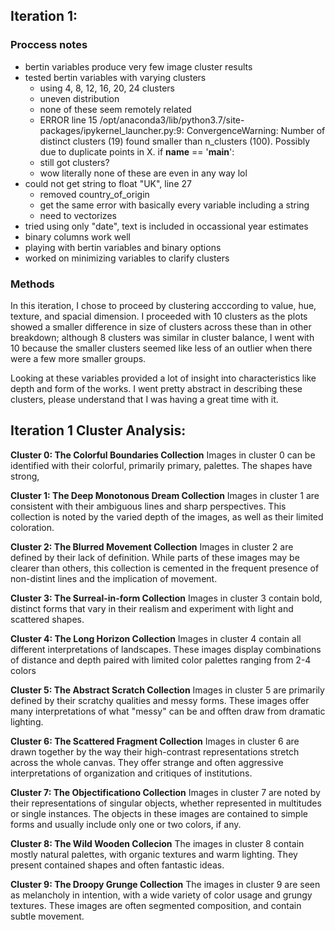 ## Iteration 1:

### Proccess notes
- bertin variables produce very few image cluster results
- tested bertin variables with varying clusters
	- using 4, 8, 12, 16, 20, 24 clusters
	- uneven distribution
	- none of these seem remotely related
	- ERROR line 15
	/opt/anaconda3/lib/python3.7/site-packages/ipykernel_launcher.py:9: ConvergenceWarning: Number of distinct clusters (19) found smaller than n_clusters (100). Possibly due to duplicate points in X.
  if __name__ == '__main__':
  - still got clusters?
  - wow literally none of these are even in any way lol
- could not get string to float "UK", line 27
	- removed country_of_origin
	- get the same error with basically every variable including a string
	- need to vectorizes
- tried using only "date", text is included in occassional year estimates
- binary columns work well
- playing with bertin variables and binary options 
- worked on minimizing variables to clarify clusters

### Methods
In this iteration, I chose to proceed by clustering acccording to value, hue, texture, and spacial dimension. I proceeded with 10 clusters as the plots showed a smaller difference in size of clusters across these than in other breakdown; although 8 clusters was similar in cluster balance, I went with 10 because the smaller clusters seemed like less of an outlier when there were a few more smaller groups.

Looking at these variables provided a lot of insight into characteristics like depth and form of the works. I went pretty abstract in describing these clusters, please understand that I was having a great time with it.


## Iteration 1 Cluster Analysis:
**Cluster 0:  The Colorful Boundaries Collection**
Images in cluster 0 can be identified with their colorful, primarily primary, palettes. The shapes have strong, 

**Cluster 1: The Deep Monotonous Dream Collection**
Images in cluster 1 are consistent with their ambiguous lines and sharp perspectives. This collection is noted by the varied depth of the images, as well as their limited coloration.

**Cluster 2: The Blurred Movement Collection**
Images in cluster 2 are defined by their lack of definition. While parts of these images may be clearer than others, this collection is cemented in the frequent presence of non-distint lines and the implication of movement.

**Cluster 3: The Surreal-in-form Collection**
Images in cluster 3 contain bold, distinct forms that vary in their realism and experiment with light and scattered shapes.

**Cluster 4: The Long Horizon Collection**
Images in cluster 4 contain all different interpretations of landscapes. These images display combinations of distance and depth paired with limited color palettes ranging from 2-4 colors

**Cluster 5: The Abstract Scratch Collection**
Images in cluster 5 are primarily defined by their scratchy qualities and messy forms. These images offer many interpretations of what "messy" can be and offten draw from dramatic lighting.

**Cluster 6: The Scattered Fragment Collection**
Images in cluster 6 are drawn together by the way their high-contrast representations stretch across the whole canvas. They offer strange and often aggressive interpretations of organization and critiques of institutions.

**Cluster 7: The Objectificationo Collection**
Images in cluster 7 are noted by their representations of singular objects, whether represented in multitudes or single instances. The objects in these images are contained to simple forms and usually include only one or two colors, if any.

**Cluster 8: The Wild Wooden Collecion**
The images in cluster 8 contain mostly natural palettes, with organic textures and warm lighting. They present contained shapes and often fantastic ideas.

**Cluster 9: The Droopy Grunge Collection**
The images in cluster 9 are seen as melancholy in intention, with a wide variety of color usage and grungy textures. These images are often segmented composition, and contain subtle movement.